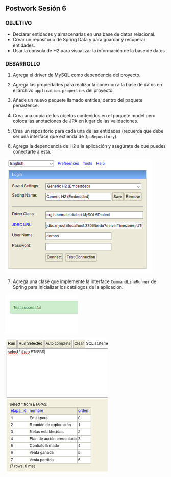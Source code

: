 ## Postwork Sesión 6

### OBJETIVO
- Declarar entidades y almacenarlas en una base de datos relacional.
- Crear un repositorio de Spring Data y para guardar y recuperar entidades.
- Usar la consola de H2 para visualizar la información de la base de datos


### DESARROLLO
1. Agrega el driver de MySQL como dependencia del proyecto.

2. Agrega las propiedades para realizar la conexión a la base de datos en el archivo `application.properties` del proyecto. 

3. Añade un nuevo paquete llamado entities, dentro del paquete persistence.

4. Crea una copia de los objetos contenidos en el paquete model pero coloca las anotaciones de JPA en lugar de las validaciones.

5. Crea un repositorio para cada una de las entidades (recuerda que debe ser una interface que extienda de `JpaRepository`).

6. Agrega la dependencia de H2 a la aplicación y asegúrate de que puedes conectarte a esta.

![imagen](img/img_01.png)

7. Agrega una clase que implemente la interface `CommandLineRunner` de Spring para inicializar los catálogos de la aplicación.

![imagen](img/img_02.png)

![imagen](img/img_03.png)
